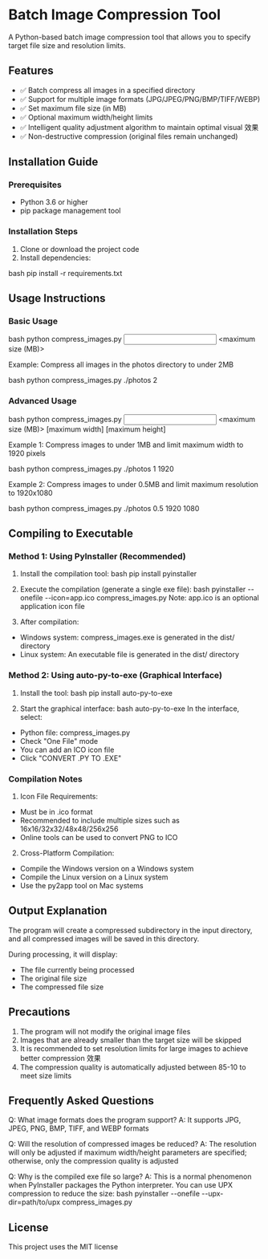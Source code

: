 # Batch Image Compression Tool

A Python-based batch image compression tool that allows you to specify target file size and resolution limits.

## Features

- ✅ Batch compress all images in a specified directory
- ✅ Support for multiple image formats (JPG/JPEG/PNG/BMP/TIFF/WEBP)
- ✅ Set maximum file size (in MB)
- ✅ Optional maximum width/height limits
- ✅ Intelligent quality adjustment algorithm to maintain optimal visual 效果
- ✅ Non-destructive compression (original files remain unchanged)

## Installation Guide

### Prerequisites

- Python 3.6 or higher
- pip package management tool

### Installation Steps

1. Clone or download the project code
2. Install dependencies:

bash pip install -r requirements.txt 

## Usage Instructions

### Basic Usage

bash python compress_images.py <input directory> <maximum size (MB)> 

Example: Compress all images in the photos directory to under 2MB

bash python compress_images.py ./photos 2 

### Advanced Usage

bash python compress_images.py <input directory> <maximum size (MB)> [maximum width] [maximum height] 

Example 1: Compress images to under 1MB and limit maximum width to 1920 pixels

bash python compress_images.py ./photos 1 1920 

Example 2: Compress images to under 0.5MB and limit maximum resolution to 1920x1080

bash python compress_images.py ./photos 0.5 1920 1080 

## Compiling to Executable

### Method 1: Using PyInstaller (Recommended)

1. Install the compilation tool:
bash pip install pyinstaller 

2. Execute the compilation (generate a single exe file):
bash pyinstaller --onefile --icon=app.ico compress_images.py 
Note: app.ico is an optional application icon file

3. After compilation:
- Windows system: compress_images.exe is generated in the dist/ directory
- Linux system: An executable file is generated in the dist/ directory

### Method 2: Using auto-py-to-exe (Graphical Interface)

1. Install the tool:
bash pip install auto-py-to-exe 

2. Start the graphical interface:
bash auto-py-to-exe 
In the interface, select:
- Python file: compress_images.py
- Check "One File" mode
- You can add an ICO icon file
- Click "CONVERT .PY TO .EXE"

### Compilation Notes

1. Icon File Requirements:
- Must be in .ico format
- Recommended to include multiple sizes such as 16x16/32x32/48x48/256x256
- Online tools can be used to convert PNG to ICO

2. Cross-Platform Compilation:
- Compile the Windows version on a Windows system
- Compile the Linux version on a Linux system
- Use the py2app tool on Mac systems

## Output Explanation

The program will create a compressed subdirectory in the input directory, and all compressed images will be saved in this directory.

During processing, it will display:
- The file currently being processed
- The original file size
- The compressed file size

## Precautions

1. The program will not modify the original image files
2. Images that are already smaller than the target size will be skipped
3. It is recommended to set resolution limits for large images to achieve better compression 效果
4. The compression quality is automatically adjusted between 85-10 to meet size limits

## Frequently Asked Questions

Q: What image formats does the program support?
A: It supports JPG, JPEG, PNG, BMP, TIFF, and WEBP formats

Q: Will the resolution of compressed images be reduced?
A: The resolution will only be adjusted if maximum width/height parameters are specified; otherwise, only the compression quality is adjusted

Q: Why is the compiled exe file so large?
A: This is a normal phenomenon when PyInstaller packages the Python interpreter. You can use UPX compression to reduce the size:
bash pyinstaller --onefile --upx-dir=path/to/upx compress_images.py 

## License

This project uses the MIT license
